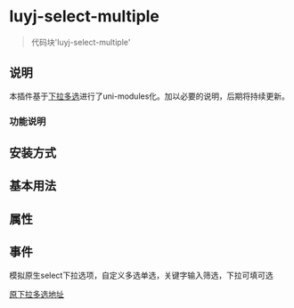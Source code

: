 # luyj-select-multiple
> 代码块'luyj-select-multiple'

## 说明

本插件基于[下拉多选](https://ext.dcloud.net.cn/plugin?id=2868)进行了uni-modules化。加以必要的说明，后期将持续更新。

### 功能说明
## 安装方式
## 基本用法
## 属性
## 事件

模拟原生select下拉选项，自定义多选单选，关键字输入筛选，下拉可填可选

[原下拉多选地址](https://ext.dcloud.net.cn/plugin?id=2868)